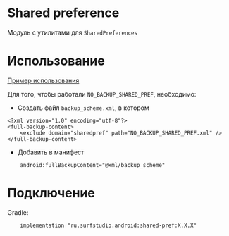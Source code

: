 # Shared preference
Модуль c утилитами для `SharedPreferences`

# Использование
[Пример использования](../shared-pref-sample)

Для того, чтобы работали `NO_BACKUP_SHARED_PREF`, необходимо:
* Создать файл `backup_scheme.xml`, в котором
```
<?xml version="1.0" encoding="utf-8"?>
<full-backup-content>
    <exclude domain="sharedpref" path="NO_BACKUP_SHARED_PREF.xml" />
</full-backup-content>
```
* Добавить в манифест
```
    android:fullBackupContent="@xml/backup_scheme"
```

# Подключение
Gradle:
```
    implementation "ru.surfstudio.android:shared-pref:X.X.X"
```
